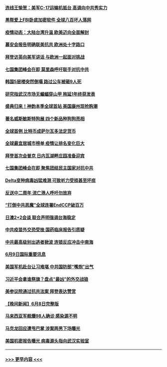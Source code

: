 #### [连线王愉贺：美军C-17运输机抵台 高调向中共秀实力](../pages/prog202/a103138148.md?t=06100802) 
#### [黑帮爱上FBI卧底加密软件 全球八百坏人落网](../pages/prog202/a103138066.md?t=06100802) 
#### [疫情动态：大陆台湾升温 欧美迈向全面解封](../pages/prog202/a103139093.md?t=06100802) 
#### [慕安会报告明确联美抗共 欧洲处十字路口](../pages/prog202/a103139080.md?t=06100802) 
#### [拜登访英向美军讲话 与欧洲一起面对挑战](../pages/prog202/a103139078.md?t=06100802) 
#### [七国集团峰会在即 莫里森呼吁联手对抗中共](../pages/prog202/a103139068.md?t=06100802) 
#### [韩国5层楼突然倒塌 路过公车被砸9人死](../pages/prog202/a103139054.md?t=06100802) 
#### [研究指武汉市场无蝙蝠穿山甲 拖延1年终获发表](../pages/prog202/a103138980.md?t=06100802) 
#### [盛典归来！神韵本季全球首站 美国康州现抢购潮](../pages/prog202/a103139040.md?t=06100802) 
#### [著名威斯敏斯特狗展 四个新品种狗狗亮相](../pages/prog202/a103139022.md?t=06100802) 
#### [全球首例 比特币成萨尔瓦多法定货币](../pages/prog202/a103139011.md?t=06100802) 
#### [全球最宜居城市榜单 疫情让排名变化巨大](../pages/prog202/a103139015.md?t=06100802) 
#### [拜登首次会普京 日内瓦湖畔庄园准备迎宾](../pages/prog202/a103138890.md?t=06100802) 
#### [七国集团峰会在即 聚焦团结民主国家对抗中共](../pages/prog202/a103138870.md?t=06100802) 
#### [Delta变种病毒凶猛难测 可致听力受损甚至坏疽](../pages/prog202/a103138690.md?t=06100802) 
#### [反送中二周年 流亡港人呼吁勿放弃](../pages/prog202/a103138845.md?t=06100802) 
#### [“打倒中共恶魔”全球连署EndCCP破百万](../pages/prog202/a103138769.md?t=06100802) 
#### [日澳2+2会谈 联合声明强调台海稳定](../pages/prog202/a103138779.md?t=06100802) 
#### [中共疫苗外交恐受挫 国药临床报告引质疑](../pages/prog202/a103138538.md?t=06100802) 
#### [中共最高级别出逃者掀波 连锁反应冲击中南海](../pages/prog202/a103138549.md?t=06100802) 
#### [6月9日国际重要讯息](../pages/prog202/a103138535.md?t=06100802) 
#### [美国军机赴台让习难堪 中共国防部“嘴炮”出气](../pages/prog202/a103138513.md?t=06100802) 
#### [习近平会拿谁祭旗？盘点“最凶”的外交战狼](../pages/prog202/a103138508.md?t=06100802) 
#### [美参议院通过抗共法案 拜登表达赞赏](../pages/prog202/a103138447.md?t=06100802) 
#### [【晚间新闻】6月8日完整版](../pages/prog202/a103138302.md?t=06100802) 
#### [马来西亚军舰爆98人确诊 感染源不明](../pages/prog202/a103138347.md?t=06100802) 
#### [马克龙回应遭甩巴掌 涉案两男下场曝光](../pages/prog202/a103138322.md?t=06100802) 
#### [美国机密报告曝光 病毒源头指向武汉实验室](../pages/prog202/a103137744.md?t=06100802) 

----
#### [ >>> 更早内容 <<< ](../indexes/prog202-earlier.md)
